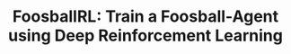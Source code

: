 ---
layout: post
title: "FoosballRL: Train a Foosball-Agent using Deep Reinforcement Learning"
type: code
uri: "https://github.com/kitaird/FoosballRL"
---